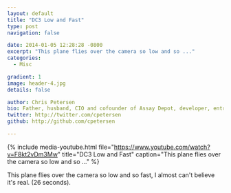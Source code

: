 ```yaml
---
layout: default
title: "DC3 Low and Fast"
type: post
navigation: false

date: 2014-01-05 12:28:28 -0800
excerpt: "This plane flies over the camera so low and so ..."
categories:
  - Misc

gradient: 1
image: header-4.jpg
details: false

author: Chris Petersen
bio: Father, husband, CIO and cofounder of Assay Depot, developer, entrepreneur and technologist.
twitter: http://twitter.com/cpetersen
github: http://github.com/cpetersen

---
```


{% include media-youtube.html file="https://www.youtube.com/watch?v=F8kt2vDm3Mw" title="DC3 Low and Fast" caption="This plane flies over the camera so low and so ..." %}

This plane flies over the camera so low and so fast, I almost can't believe it's real. (26 seconds).
